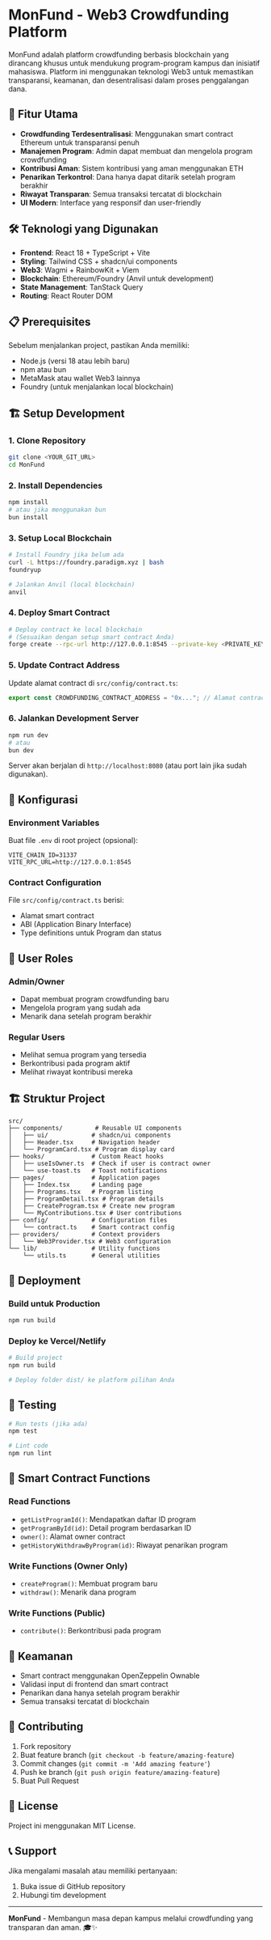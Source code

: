# MonFund - Web3 Crowdfunding Platform

MonFund adalah platform crowdfunding berbasis blockchain yang dirancang khusus untuk mendukung program-program kampus dan inisiatif mahasiswa. Platform ini menggunakan teknologi Web3 untuk memastikan transparansi, keamanan, dan desentralisasi dalam proses penggalangan dana.

## 🚀 Fitur Utama

- **Crowdfunding Terdesentralisasi**: Menggunakan smart contract Ethereum untuk transparansi penuh
- **Manajemen Program**: Admin dapat membuat dan mengelola program crowdfunding
- **Kontribusi Aman**: Sistem kontribusi yang aman menggunakan ETH
- **Penarikan Terkontrol**: Dana hanya dapat ditarik setelah program berakhir
- **Riwayat Transparan**: Semua transaksi tercatat di blockchain
- **UI Modern**: Interface yang responsif dan user-friendly

## 🛠 Teknologi yang Digunakan

- **Frontend**: React 18 + TypeScript + Vite
- **Styling**: Tailwind CSS + shadcn/ui components
- **Web3**: Wagmi + RainbowKit + Viem
- **Blockchain**: Ethereum/Foundry (Anvil untuk development)
- **State Management**: TanStack Query
- **Routing**: React Router DOM

## 📋 Prerequisites

Sebelum menjalankan project, pastikan Anda memiliki:

- Node.js (versi 18 atau lebih baru)
- npm atau bun
- MetaMask atau wallet Web3 lainnya
- Foundry (untuk menjalankan local blockchain)

## 🏗 Setup Development

### 1. Clone Repository

```bash
git clone <YOUR_GIT_URL>
cd MonFund
```

### 2. Install Dependencies

```bash
npm install
# atau jika menggunakan bun
bun install
```

### 3. Setup Local Blockchain

```bash
# Install Foundry jika belum ada
curl -L https://foundry.paradigm.xyz | bash
foundryup

# Jalankan Anvil (local blockchain)
anvil
```

### 4. Deploy Smart Contract

```bash
# Deploy contract ke local blockchain
# (Sesuaikan dengan setup smart contract Anda)
forge create --rpc-url http://127.0.0.1:8545 --private-key <PRIVATE_KEY> src/CrowdFundingContract.sol:CrowdFundingContract
```

### 5. Update Contract Address

Update alamat contract di `src/config/contract.ts`:

```typescript
export const CROWDFUNDING_CONTRACT_ADDRESS = "0x..."; // Alamat contract yang baru di-deploy
```

### 6. Jalankan Development Server

```bash
npm run dev
# atau
bun dev
```

Server akan berjalan di `http://localhost:8080` (atau port lain jika sudah digunakan).

## 🔧 Konfigurasi

### Environment Variables

Buat file `.env` di root project (opsional):

```env
VITE_CHAIN_ID=31337
VITE_RPC_URL=http://127.0.0.1:8545
```

### Contract Configuration

File `src/config/contract.ts` berisi:

- Alamat smart contract
- ABI (Application Binary Interface)
- Type definitions untuk Program dan status

## 👤 User Roles

### Admin/Owner

- Dapat membuat program crowdfunding baru
- Mengelola program yang sudah ada
- Menarik dana setelah program berakhir

### Regular Users

- Melihat semua program yang tersedia
- Berkontribusi pada program aktif
- Melihat riwayat kontribusi mereka

## 🏗 Struktur Project

```
src/
├── components/         # Reusable UI components
│   ├── ui/            # shadcn/ui components
│   ├── Header.tsx     # Navigation header
│   └── ProgramCard.tsx # Program display card
├── hooks/             # Custom React hooks
│   ├── useIsOwner.ts  # Check if user is contract owner
│   └── use-toast.ts   # Toast notifications
├── pages/             # Application pages
│   ├── Index.tsx      # Landing page
│   ├── Programs.tsx   # Program listing
│   ├── ProgramDetail.tsx # Program details
│   ├── CreateProgram.tsx # Create new program
│   └── MyContributions.tsx # User contributions
├── config/            # Configuration files
│   └── contract.ts    # Smart contract config
├── providers/         # Context providers
│   └── Web3Provider.tsx # Web3 configuration
└── lib/               # Utility functions
    └── utils.ts       # General utilities
```

## 🚀 Deployment

### Build untuk Production

```bash
npm run build
```

### Deploy ke Vercel/Netlify

```bash
# Build project
npm run build

# Deploy folder dist/ ke platform pilihan Anda
```

## 🧪 Testing

```bash
# Run tests (jika ada)
npm test

# Lint code
npm run lint
```

## 📝 Smart Contract Functions

### Read Functions

- `getListProgramId()`: Mendapatkan daftar ID program
- `getProgramById(id)`: Detail program berdasarkan ID
- `owner()`: Alamat owner contract
- `getHistoryWithdrawByProgram(id)`: Riwayat penarikan program

### Write Functions (Owner Only)

- `createProgram()`: Membuat program baru
- `withdraw()`: Menarik dana program

### Write Functions (Public)

- `contribute()`: Berkontribusi pada program

## 🔐 Keamanan

- Smart contract menggunakan OpenZeppelin Ownable
- Validasi input di frontend dan smart contract
- Penarikan dana hanya setelah program berakhir
- Semua transaksi tercatat di blockchain

## 🤝 Contributing

1. Fork repository
2. Buat feature branch (`git checkout -b feature/amazing-feature`)
3. Commit changes (`git commit -m 'Add amazing feature'`)
4. Push ke branch (`git push origin feature/amazing-feature`)
5. Buat Pull Request

## 📄 License

Project ini menggunakan MIT License.

## 📞 Support

Jika mengalami masalah atau memiliki pertanyaan:

1. Buka issue di GitHub repository
2. Hubungi tim development

---

**MonFund** - Membangun masa depan kampus melalui crowdfunding yang transparan dan aman. 🎓✨
